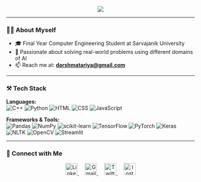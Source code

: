 <p align="center">
  <a href="https://github.com/DarshMatariya" target="_blank">
    <img src="https://readme-typing-svg.demolab.com?font=Fira+Code&pause=1000&color=70A5FD&center=true&vCenter=true&width=600&lines=Hey!+I'm+Darsh+Matariya.;ML+%7C+DL+%7C+NLP+%7C+GenAI+%7C+LLMs" />
  </a>
</p>


---

### 👨‍💻 About Myself

- 🎓 Final Year Computer Engineering Student at Sarvajanik University  
- 🚀 Passionate about solving real-world problems using different domains of AI  
- 📫 Reach me at: **darshmatariya@gmail.com**

---

### ⚒️ Tech Stack

**Languages:**  
![C++](https://img.shields.io/badge/-C++-00599C?style=flat&logo=c%2B%2B&logoColor=white)
![Python](https://img.shields.io/badge/-Python-3776AB?style=flat&logo=python&logoColor=white)
![HTML](https://img.shields.io/badge/-HTML5-E34F26?style=flat&logo=html5&logoColor=white)
![CSS](https://img.shields.io/badge/-CSS3-1572B6?style=flat&logo=css3&logoColor=white)
![JavaScript](https://img.shields.io/badge/-JavaScript-F7DF1E?style=flat&logo=javascript&logoColor=black)

**Frameworks & Tools:**  
![Pandas](https://img.shields.io/badge/Pandas-150458?style=for-the-badge&logo=pandas&logoColor=white)
![NumPy](https://img.shields.io/badge/NumPy-013243?style=for-the-badge&logo=numpy&logoColor=white)
![scikit-learn](https://img.shields.io/badge/scikit--learn-F7931E?style=for-the-badge&logo=scikit-learn&logoColor=white)
![TensorFlow](https://img.shields.io/badge/TensorFlow-FF6F00?style=for-the-badge&logo=tensorflow&logoColor=white)
![PyTorch](https://img.shields.io/badge/PyTorch-EE4C2C?style=for-the-badge&logo=pytorch&logoColor=white)
![Keras](https://img.shields.io/badge/Keras-D00000?style=for-the-badge&logo=keras&logoColor=white)
![NLTK](https://img.shields.io/badge/NLTK-2C9AB7?style=for-the-badge)
![OpenCV](https://img.shields.io/badge/OpenCV-5C3EE8?style=for-the-badge&logo=opencv&logoColor=white)
![Streamlit](https://img.shields.io/badge/-Streamlit-FF4B4B?style=flat&logo=streamlit&logoColor=white)

---

### 🔗 Connect with Me

<!-- Social icons section -->
<p align="center">
  <a href="https://www.linkedin.com/in/darsh-matariya-587696294/" target="_blank">
    <img width="32px" alt="LinkedIn" title="LinkedIn" src="https://skillicons.dev/icons?i=linkedin&theme=light"/>
  </a>
  &#8287;&#8287;&#8287;
  <a href="mailto:darshmatariya@gmail.com" target="_blank">
    <img width="32px" alt="Gmail" title="Gmail" src="https://cdn.simpleicons.org/gmail/EA4335"/>
  </a>
  &#8287;&#8287;&#8287;
  <a href="https://x.com/DarshMatariya" target="_blank">
    <img width="32px" alt="Twitter" title="Twitter" src="https://cdn.simpleicons.org/x/000000"/>
  </a>
  &#8287;&#8287;&#8287;
  <a href="https://www.instagram.com/darsh_matariya/" target="_blank">
    <img width="32px" alt="Instagram" title="Instagram" src="https://cdn.simpleicons.org/instagram/E4405F"/>
  </a>
</p>
